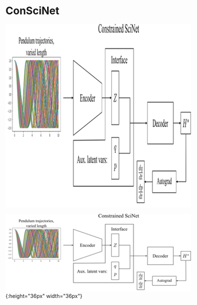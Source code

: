 # ConSciNet
<img src="figures/ConSciNet_arch.png" width="800" height="500"/>

![](figures/ConSciNet_arch.png){:height="36px" width="36px"}
